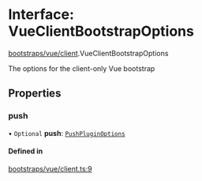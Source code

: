 # Interface: VueClientBootstrapOptions

[bootstraps/vue/client](../modules/bootstraps_vue_client.md).VueClientBootstrapOptions

The options for the client-only Vue bootstrap

## Properties

### <a id="push" name="push"></a> push

• `Optional` **push**: [`PushPluginOptions`](plugins_push.PushPluginOptions.md)

#### Defined in

[bootstraps/vue/client.ts:9](https://github.com/jakguru/vueprint/blob/cca61f2/bootstraps/vue/client.ts#L9)
